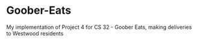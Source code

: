 # Goober-Eats
My implementation of Project 4 for CS 32 - Goober Eats, making deliveries to Westwood residents
